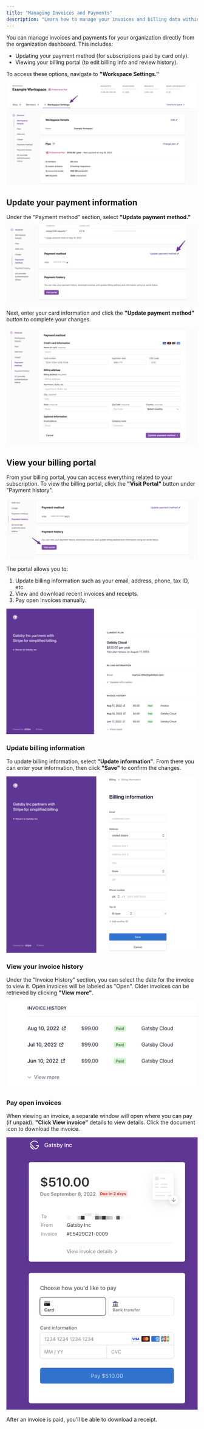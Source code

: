 ```yaml
---
title: "Managing Invoices and Payments"
description: "Learn how to manage your invoices and billing data within Gatsby Cloud"
---
```


You can manage invoices and payments for your organization directly from the organization dashboard. This includes:

- Updating your payment method (for subscriptions paid by card only).
- Viewing your billing portal (to edit billing info and review history).

To access these options, navigate to **"Workspace Settings."**

![Gatsby Cloud workspace settings tab](../../images/workspace-settings-tab.png)

## Update your payment information

Under the "Payment method" section, select **"Update payment method."**

![Update payment method button](../../images//update-payment-method.png)

Next, enter your card information and click the **"Update payment method"** button to complete your changes.

![Credit card details screen](../../images/credit-card-details-screen.png)

## View your billing portal

From your billing portal, you can access everything related to your subscription. To view the billing portal, click the **"Visit Portal"** button under "Payment history".

![Visit portal button](../../images/visit-portal.png)

The portal allows you to:

1. Update billing information such as your email, address, phone, tax ID, etc.
1. View and download recent invoices and receipts.
1. Pay open invoices manually.

![Billing portal screen](../../images/billing-portal-screen.png)

### Update billing information

To update billing information, select **"Update information"**. From there you can enter your information, then click **"Save"** to confirm the changes.

![Update billing information screen](../../images/billing-information-screen.png)

### View your invoice history

Under the "Invoice History" section, you can select the date for the invoice to view it. Open invoices will be labeled as "Open". Older invoices can be retrieved by clicking **"View more"**.

![Historical invoices in payment portal](../../images/invoice-history-section.png)

### Pay open invoices

When viewing an invoice, a separate window will open where you can pay (if unpaid). **"Click View invoice"** details to view details. Click the document icon to download the invoice.

![Portal to pay open invoices in Gatsby Cloud](../../images/invoice-payment-portal.png)

After an invoice is paid, you'll be able to download a receipt.

